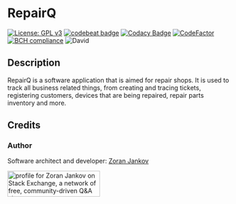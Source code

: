 # RepairQ

[![License: GPL v3](https://img.shields.io/badge/License-GPLv3-blue.svg)](https://www.gnu.org/licenses/gpl-3.0)
[![codebeat badge](https://codebeat.co/badges/a3fe0b76-70a5-48fb-9ce7-2b659886908b)](https://codebeat.co/projects/github-com-zoran-jankov-repairq-master)
[![Codacy Badge](https://app.codacy.com/project/badge/Grade/74e77def1a874fc89d7bb97635abe2bf)](https://www.codacy.com/gh/Zoran-Jankov/RepairQ/dashboard?utm_source=github.com&amp;utm_medium=referral&amp;utm_content=Zoran-Jankov/RepairQ&amp;utm_campaign=Badge_Grade)
[![CodeFactor](https://www.codefactor.io/repository/github/zoran-jankov/repairq/badge)](https://www.codefactor.io/repository/github/zoran-jankov/repairq)
[![BCH compliance](https://bettercodehub.com/edge/badge/Zoran-Jankov/RepairQ?branch=master)](https://bettercodehub.com/)
![David](https://img.shields.io/david/dev/zoran_jankov/RepairQ)

## Description

RepairQ is a software application that is aimed for repair shops. It is used to track all business related things, from creating and tracing tickets, registering customers, devices that are being repaired, repair parts inventory and more.

## Credits

### Author

Software architect and developer:  [Zoran Jankov](https://www.linkedin.com/in/zoran-jankov-b1054b196/)

<a href="https://stackexchange.com/users/12947676/zoran-jankov"><img src="https://stackexchange.com/users/flair/12947676.png" width="208" height="58" alt="profile for Zoran Jankov on Stack Exchange, a network of free, community-driven Q&amp;A sites" title="profile for Zoran Jankov on Stack Exchange, a network of free, community-driven Q&amp;A sites" /></a>

